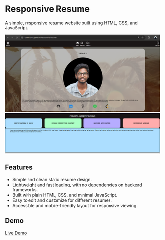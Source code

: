 # Responsive Resume

A simple, responsive resume website built using HTML, CSS, and JavaScript.

![Project Screenshot](screenshot1.png)
![Project Screenshot](screenshot2.png)


## Features
- Simple and clean static resume design.
- Lightweight and fast loading, with no dependencies on backend frameworks.
- Built with plain HTML, CSS, and minimal JavaScript.
- Easy to edit and customize for different resumes.
- Accessible and mobile-friendly layout for responsive viewing.


## Demo
[Live Demo](https://your-github-username.github.io/Responsive-Resume)

